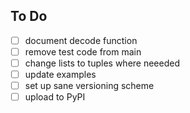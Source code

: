 ## To Do

- [ ] document decode function
- [ ] remove test code from main
- [ ] change lists to tuples where neeeded
- [ ] update examples
- [ ] set up sane versioning scheme
- [ ] upload to PyPI
